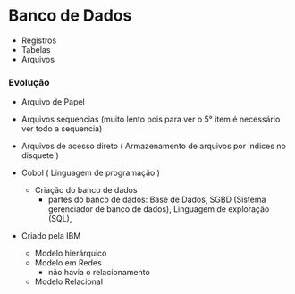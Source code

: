 # Banco de Dados

- Registros
- Tabelas
- Arquivos

### Evolução

- Arquivo de Papel
- Arquivos sequencias (muito lento pois para ver o 5° item é necessário ver todo a sequencia)
- Arquivos de acesso direto ( Armazenamento de arquivos por indices no disquete )
- Cobol ( Linguagem de programação )

  - Criação do banco de dados
    - partes do banco de dados: Base de Dados, SGBD (Sistema gerenciador de banco de dados), Linguagem de exploração (SQL),

- Criado pela IBM
    - Modelo hierárquico
    - Modelo em Redes
        - não havia o relacionamento 
    - Modelo Relacional 